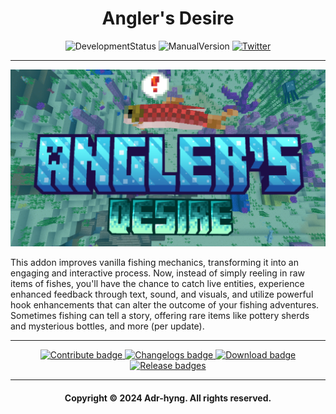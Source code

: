 <h1 align="center"><strong> Angler's Desire </strong></h1>

<div align="center">

  ![DevelopmentStatus](https://img.shields.io/badge/Development-%20released🚀-2ea44f?logo=visualstudiocode&logoColor=blue)
  ![ManualVersion](https://img.shields.io/badge/Version-v1.0.2-2ea44f?logo=git&logoColor=red)
  [![Twitter](https://img.shields.io/badge/Twitter-Follow_@h__YanG__0A-2ea44f?logo=twitter&logoColor=blue)](https://twitter.com/h_YanG_0A)
  <!-- ![GitHub Release](https://img.shields.io/github/v/release/Adr-hyng/Anglers-Desire?logo=xbox&logoColor=green&label=Minecraft) -->

  <!-- [![Release Downloads](https://img.shields.io/badge/dynamic/json?label=Downloads&query=%24%5B0%5D.assets%5B0%5D.download_count&url=https%3A%2F%2Fapi.github.com%2Frepos%2FAdr-hyng-OSS%2FLumber-Axe%2Freleases)](https://github.com/Adr-hyng-OSS/Lumber-Axe/releases/latest) -->
  
</div>

-----

[![Watch the video](https://github.com/Adr-hyng/Anglers-Desire/blob/main/res/thumbnails/youtube_thumbnail.png?raw=true)](https://youtu.be/augGoOB9UjI?si=0YaaNdi4MbkV7gSD)

This addon improves vanilla fishing mechanics, transforming it into an engaging and interactive process. Now, instead of simply reeling in raw items of fishes, you'll have the chance to catch live entities, experience enhanced feedback through text, sound, and visuals, and utilize powerful hook enhancements that can alter the outcome of your fishing adventures. Sometimes fishing can tell a story, offering rare items like pottery sherds and mysterious bottles, and more (per update).

-----

<div align="center">
  <a href="./CONTRIBUTE.md">
    <img src="https://img.shields.io/static/v1?label=&message=Contribute&color=dark+green&style=for-the-badge" alt="Contribute badge">
  </a>
  <a href="https://github.com/Adr-hyng/Anglers-Desire/releases">
    <img src="https://img.shields.io/static/v1?label=&message=CHANGELOGS&color=dark+green&style=for-the-badge" alt="Changelogs badge">
  </a>
  <a href="https://bstlar.com/195/anglers_desire_addon">
    <img src="https://img.shields.io/static/v1?label=&message=DOWNLOAD&color=dark+green&style=for-the-badge&logo=download&logoColor=black" alt="Download badge">
  </a>
  <a href="https://github.com/Adr-hyng/Anglers-Desire/releases/latest">
    <img src="https://img.shields.io/static/v1?label=&message=LATEST%20RELEASE&color=dark+green&style=for-the-badge" alt="Release badges">
  </a>
</div>

-----

<p align="center"> 
  <h4 align="center">
    Copyright © 2024 Adr-hyng. All rights reserved.
  </h4>
</p>

